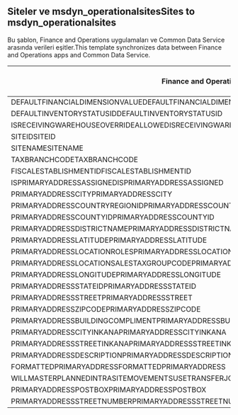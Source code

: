 ## <a name="sites-to-msdyn_operationalsites"></a><span data-ttu-id="bbf63-101">Siteler ve msdyn_operationalsites</span><span class="sxs-lookup"><span data-stu-id="bbf63-101">Sites to msdyn_operationalsites</span></span>

<span data-ttu-id="bbf63-102">Bu şablon, Finance and Operations uygulamaları ve Common Data Service arasında verileri eşitler.</span><span class="sxs-lookup"><span data-stu-id="bbf63-102">This template synchronizes data between Finance and Operations apps and Common Data Service.</span></span>

<span data-ttu-id="bbf63-103">Finance and Operations alanı</span><span class="sxs-lookup"><span data-stu-id="bbf63-103">Finance and Operations field</span></span> | <span data-ttu-id="bbf63-104">Eşleme türü</span><span class="sxs-lookup"><span data-stu-id="bbf63-104">Map type</span></span> | <span data-ttu-id="bbf63-105">Diğer Dynamics 365 alanı</span><span class="sxs-lookup"><span data-stu-id="bbf63-105">Other Dynamics 365 field</span></span> | <span data-ttu-id="bbf63-106">Varsayılan değer</span><span class="sxs-lookup"><span data-stu-id="bbf63-106">Default value</span></span>
---|---|---|---
<span data-ttu-id="bbf63-107">DEFAULTFINANCIALDIMENSIONVALUE</span><span class="sxs-lookup"><span data-stu-id="bbf63-107">DEFAULTFINANCIALDIMENSIONVALUE</span></span> | >< | <span data-ttu-id="bbf63-108">msdyn_defaultfinancialdimensionvalue</span><span class="sxs-lookup"><span data-stu-id="bbf63-108">msdyn_defaultfinancialdimensionvalue</span></span> | 
<span data-ttu-id="bbf63-109">DEFAULTINVENTORYSTATUSID</span><span class="sxs-lookup"><span data-stu-id="bbf63-109">DEFAULTINVENTORYSTATUSID</span></span> | >< | <span data-ttu-id="bbf63-110">msdyn_defaultinventorystatusid</span><span class="sxs-lookup"><span data-stu-id="bbf63-110">msdyn_defaultinventorystatusid</span></span> | 
<span data-ttu-id="bbf63-111">ISRECEIVINGWAREHOUSEOVERRIDEALLOWED</span><span class="sxs-lookup"><span data-stu-id="bbf63-111">ISRECEIVINGWAREHOUSEOVERRIDEALLOWED</span></span> | >< | <span data-ttu-id="bbf63-112">msdyn_isreceivingwarehouseoverrideallowed</span><span class="sxs-lookup"><span data-stu-id="bbf63-112">msdyn_isreceivingwarehouseoverrideallowed</span></span> | 
<span data-ttu-id="bbf63-113">SITEID</span><span class="sxs-lookup"><span data-stu-id="bbf63-113">SITEID</span></span> | >< | <span data-ttu-id="bbf63-114">msdyn_siteid</span><span class="sxs-lookup"><span data-stu-id="bbf63-114">msdyn_siteid</span></span> | 
<span data-ttu-id="bbf63-115">SITENAME</span><span class="sxs-lookup"><span data-stu-id="bbf63-115">SITENAME</span></span> | >< | <span data-ttu-id="bbf63-116">msdyn_sitename</span><span class="sxs-lookup"><span data-stu-id="bbf63-116">msdyn_sitename</span></span> | 
<span data-ttu-id="bbf63-117">TAXBRANCHCODE</span><span class="sxs-lookup"><span data-stu-id="bbf63-117">TAXBRANCHCODE</span></span> | >< | <span data-ttu-id="bbf63-118">msdyn_taxbranchcode</span><span class="sxs-lookup"><span data-stu-id="bbf63-118">msdyn_taxbranchcode</span></span> | 
<span data-ttu-id="bbf63-119">FISCALESTABLISHMENTID</span><span class="sxs-lookup"><span data-stu-id="bbf63-119">FISCALESTABLISHMENTID</span></span> | >< | <span data-ttu-id="bbf63-120">msdyn_fiscalestablishmentid</span><span class="sxs-lookup"><span data-stu-id="bbf63-120">msdyn_fiscalestablishmentid</span></span> | 
<span data-ttu-id="bbf63-121">ISPRIMARYADDRESSASSIGNED</span><span class="sxs-lookup"><span data-stu-id="bbf63-121">ISPRIMARYADDRESSASSIGNED</span></span> | >< | <span data-ttu-id="bbf63-122">msdyn_isprimaryaddressassigned</span><span class="sxs-lookup"><span data-stu-id="bbf63-122">msdyn_isprimaryaddressassigned</span></span> | 
<span data-ttu-id="bbf63-123">PRIMARYADDRESSCITY</span><span class="sxs-lookup"><span data-stu-id="bbf63-123">PRIMARYADDRESSCITY</span></span> | >< | <span data-ttu-id="bbf63-124">msdyn_primaryaddresscity</span><span class="sxs-lookup"><span data-stu-id="bbf63-124">msdyn_primaryaddresscity</span></span> | 
<span data-ttu-id="bbf63-125">PRIMARYADDRESSCOUNTRYREGIONID</span><span class="sxs-lookup"><span data-stu-id="bbf63-125">PRIMARYADDRESSCOUNTRYREGIONID</span></span> | >< | <span data-ttu-id="bbf63-126">msdyn_primaryaddresscountryregionid</span><span class="sxs-lookup"><span data-stu-id="bbf63-126">msdyn_primaryaddresscountryregionid</span></span> | 
<span data-ttu-id="bbf63-127">PRIMARYADDRESSCOUNTYID</span><span class="sxs-lookup"><span data-stu-id="bbf63-127">PRIMARYADDRESSCOUNTYID</span></span> | >< | <span data-ttu-id="bbf63-128">msdyn_primaryaddresscountyid</span><span class="sxs-lookup"><span data-stu-id="bbf63-128">msdyn_primaryaddresscountyid</span></span> | 
<span data-ttu-id="bbf63-129">PRIMARYADDRESSDISTRICTNAME</span><span class="sxs-lookup"><span data-stu-id="bbf63-129">PRIMARYADDRESSDISTRICTNAME</span></span> | >< | <span data-ttu-id="bbf63-130">msdyn_primaryaddressdistrictname</span><span class="sxs-lookup"><span data-stu-id="bbf63-130">msdyn_primaryaddressdistrictname</span></span> | 
<span data-ttu-id="bbf63-131">PRIMARYADDRESSLATITUDE</span><span class="sxs-lookup"><span data-stu-id="bbf63-131">PRIMARYADDRESSLATITUDE</span></span> | >< | <span data-ttu-id="bbf63-132">msdyn_primaryaddresslatitude</span><span class="sxs-lookup"><span data-stu-id="bbf63-132">msdyn_primaryaddresslatitude</span></span> | 
<span data-ttu-id="bbf63-133">PRIMARYADDRESSLOCATIONROLES</span><span class="sxs-lookup"><span data-stu-id="bbf63-133">PRIMARYADDRESSLOCATIONROLES</span></span> | >< | <span data-ttu-id="bbf63-134">msdyn_primaryaddresslocationrole</span><span class="sxs-lookup"><span data-stu-id="bbf63-134">msdyn_primaryaddresslocationrole</span></span> | 
<span data-ttu-id="bbf63-135">PRIMARYADDRESSLOCATIONSALESTAXGROUPCODE</span><span class="sxs-lookup"><span data-stu-id="bbf63-135">PRIMARYADDRESSLOCATIONSALESTAXGROUPCODE</span></span> | >< | <span data-ttu-id="bbf63-136">msdyn_primaryaddresslocationsalestaxgroupcode</span><span class="sxs-lookup"><span data-stu-id="bbf63-136">msdyn_primaryaddresslocationsalestaxgroupcode</span></span> | 
<span data-ttu-id="bbf63-137">PRIMARYADDRESSLONGITUDE</span><span class="sxs-lookup"><span data-stu-id="bbf63-137">PRIMARYADDRESSLONGITUDE</span></span> | >< | <span data-ttu-id="bbf63-138">msdyn_primaryaddresslongitude</span><span class="sxs-lookup"><span data-stu-id="bbf63-138">msdyn_primaryaddresslongitude</span></span> | 
<span data-ttu-id="bbf63-139">PRIMARYADDRESSSTATEID</span><span class="sxs-lookup"><span data-stu-id="bbf63-139">PRIMARYADDRESSSTATEID</span></span> | >< | <span data-ttu-id="bbf63-140">msdyn_primaryaddressstateid</span><span class="sxs-lookup"><span data-stu-id="bbf63-140">msdyn_primaryaddressstateid</span></span> | 
<span data-ttu-id="bbf63-141">PRIMARYADDRESSSTREET</span><span class="sxs-lookup"><span data-stu-id="bbf63-141">PRIMARYADDRESSSTREET</span></span> | >< | <span data-ttu-id="bbf63-142">msdyn_primaryaddressstreet</span><span class="sxs-lookup"><span data-stu-id="bbf63-142">msdyn_primaryaddressstreet</span></span> | 
<span data-ttu-id="bbf63-143">PRIMARYADDRESSZIPCODE</span><span class="sxs-lookup"><span data-stu-id="bbf63-143">PRIMARYADDRESSZIPCODE</span></span> | >< | <span data-ttu-id="bbf63-144">msdyn_primaryaddresszipcode</span><span class="sxs-lookup"><span data-stu-id="bbf63-144">msdyn_primaryaddresszipcode</span></span> | 
<span data-ttu-id="bbf63-145">PRIMARYADDRESSBUILDINGCOMPLIMENT</span><span class="sxs-lookup"><span data-stu-id="bbf63-145">PRIMARYADDRESSBUILDINGCOMPLIMENT</span></span> | >< | <span data-ttu-id="bbf63-146">msdyn_primaryaddressbuildingcompliment</span><span class="sxs-lookup"><span data-stu-id="bbf63-146">msdyn_primaryaddressbuildingcompliment</span></span> | 
<span data-ttu-id="bbf63-147">PRIMARYADDRESSCITYINKANA</span><span class="sxs-lookup"><span data-stu-id="bbf63-147">PRIMARYADDRESSCITYINKANA</span></span> | >< | <span data-ttu-id="bbf63-148">msdyn_primaryaddresscityinkana</span><span class="sxs-lookup"><span data-stu-id="bbf63-148">msdyn_primaryaddresscityinkana</span></span> | 
<span data-ttu-id="bbf63-149">PRIMARYADDRESSSTREETINKANA</span><span class="sxs-lookup"><span data-stu-id="bbf63-149">PRIMARYADDRESSSTREETINKANA</span></span> | >< | <span data-ttu-id="bbf63-150">msdyn_primaryaddressstreetinkana</span><span class="sxs-lookup"><span data-stu-id="bbf63-150">msdyn_primaryaddressstreetinkana</span></span> | 
<span data-ttu-id="bbf63-151">PRIMARYADDRESSDESCRIPTION</span><span class="sxs-lookup"><span data-stu-id="bbf63-151">PRIMARYADDRESSDESCRIPTION</span></span> | >< | <span data-ttu-id="bbf63-152">msdyn_primaryaddressdescription</span><span class="sxs-lookup"><span data-stu-id="bbf63-152">msdyn_primaryaddressdescription</span></span> | 
<span data-ttu-id="bbf63-153">FORMATTEDPRIMARYADDRESS</span><span class="sxs-lookup"><span data-stu-id="bbf63-153">FORMATTEDPRIMARYADDRESS</span></span> | >< | <span data-ttu-id="bbf63-154">msdyn_formattedprimaryaddress</span><span class="sxs-lookup"><span data-stu-id="bbf63-154">msdyn_formattedprimaryaddress</span></span> | 
<span data-ttu-id="bbf63-155">WILLMASTERPLANNEDINTRASITEMOVEMENTSUSETRANSFERJOURNALS</span><span class="sxs-lookup"><span data-stu-id="bbf63-155">WILLMASTERPLANNEDINTRASITEMOVEMENTSUSETRANSFERJOURNALS</span></span> | >< | <span data-ttu-id="bbf63-156">msdyn_masterplannedusestransferjournal</span><span class="sxs-lookup"><span data-stu-id="bbf63-156">msdyn_masterplannedusestransferjournal</span></span> | 
<span data-ttu-id="bbf63-157">PRIMARYADDRESSPOSTBOX</span><span class="sxs-lookup"><span data-stu-id="bbf63-157">PRIMARYADDRESSPOSTBOX</span></span> | >< | <span data-ttu-id="bbf63-158">msdyn_primaryaddresspostbox</span><span class="sxs-lookup"><span data-stu-id="bbf63-158">msdyn_primaryaddresspostbox</span></span> | 
<span data-ttu-id="bbf63-159">PRIMARYADDRESSSTREETNUMBER</span><span class="sxs-lookup"><span data-stu-id="bbf63-159">PRIMARYADDRESSSTREETNUMBER</span></span> | >< | <span data-ttu-id="bbf63-160">msdyn_primaryaddressstreetnumber</span><span class="sxs-lookup"><span data-stu-id="bbf63-160">msdyn_primaryaddressstreetnumber</span></span> | 
